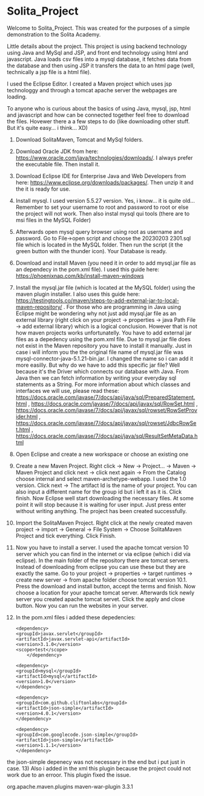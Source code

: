 # Solita_Project
 
Welcome to Solita_Project. This was created for the purposes of a simple demonstration to the Solita Academy.

Little details about the project.
This project is using backend technology using Java and MySql and JSP, and front end technology using html and javascript.
Java loads csv files into a mysql database, it fetches data from the database and then using JSP it transfers the data to an html page (well, technically a jsp file is a html file).

I used the Eclipse Editor. I created a Maven project which uses jsp technologgy and through a tomcat apache server the webpages are loading.

To anyone who is curious about the basics of using Java, mysql, jsp, html and javascript and how can be connected together feel free to download the files.
Hovewer there a a few steps to do (like downloading other stuff. But it's quite easy... i think... XD)

1) Download SolitaMaven, Tomcat and MySql folders. 
2) Download Oracle JDK from here: https://www.oracle.com/java/technologies/downloads/. I always prefer the executable file. Then install it.
3) Download Eclipse IDE for Enterprise Java and Web Developers from here: https://www.eclipse.org/downloads/packages/. Then unzip it and the it is ready for use.
4) Install mysql. I used version 5.5.27 version. Yes, i know... it is quite old... Remember to set your username to root and password to root or else the project will not work. Then  also instal mysql qui tools (there are to msi files in the MySQL Folder)
5) Afterwards open mysql query browser using root as username and password. Go to File->open script and choose the 20230203 2301.sql file which is located in the MySQL folder. Then run the script (it the green button with the thunder icon). Your Database is ready.
6) Download and install Maven (you need it in order to add mysql.jar file as an dependecy in the pom.xml file). I used this guide here: https://phoenixnap.com/kb/install-maven-windows
7) Install the mysql.jar file (which is located at the MySQL folder) using the maven plugin installer. I also uses this guide here: https://testingtools.co/maven/steps-to-add-external-jar-to-local-maven-repository/ . For those who are programming in Java using Eclipse might be wondering why not just add mysql.jar file as an external library (right click on your project -> properties -> java Path File -> add external library) which is a logical conclusion. However that is not how maven projects works unfortunatelly. You have to add external jar files as a depedency using the pom.xml file. Due to mysql.jar file does not exist in the Maven repository you have to install it manually. Just in case i will inform you the the original file name of mysql.jar file was mysql-connector-java-5.1.21-bin.jar. I changed the name so i can add it more easilly. But why do we have to add this specific jar file? Well because it's the Driver which connects our database with Java. From Java then we can fetch information by writing your everyday sql statements as a String. For more information about which classes and interfaces we will use, please read these: 
 https://docs.oracle.com/javase/7/docs/api/java/sql/PreparedStatement.html ,
 https://docs.oracle.com/javase/7/docs/api/javax/sql/RowSet.html ,
 https://docs.oracle.com/javase/7/docs/api/javax/sql/rowset/RowSetProvider.html ,
 https://docs.oracle.com/javase/7/docs/api/javax/sql/rowset/JdbcRowSet.html ,
 https://docs.oracle.com/javase/7/docs/api/java/sql/ResultSetMetaData.html 
8) Open Eclipse and create a new workspace or choose an existing one
9) Create a new Maven Project. Right click -> New -> Project... -> Maven -> Maven Project and click next -> click next again -> From the Catalog choose internal and select maven-archetype-webapp. I used the 1.0 version. Click next -> The artifact Id is the name of your project. You can also input a different name for the group id but i left it as it is. Click finish. Now Eclipse well start downloading the necessary files. At some point it will stop because it is waiting for user input. Just press enter without writing anything. The project has been created successfully.
10) Import the SolitaMaven Project. Right click at the newly created maven project -> import -> General -> File System -> Choose SolitaMaven Project and tick everything. Click Finish.
11) Now you have to install a server. I used the apache tomcat version 10 server which you can find in the internet or via eclipse (which i did via eclipse). In the main folder of the repository there are tomcat servers. Instead of downloading from eclipse you can use these but they are exactly the same. Go to your project -> properties -> target runtimes -> create new server -> from apache folder choose tomcat version 10.1. Press the download and install button, accept the terms and finish. Now choose a location for your apache tomcat server. Afterwards tick newly server you created apache tomcat servet. Click the apply and close button. Now you can run the websites in your server.
12) In the pom.xml files i added these depedencies:

   
		<dependency>
	    <groupId>javax.servlet</groupId>
	    <artifactId>javax.servlet-api</artifactId>
	    <version>3.1.0</version>
	    <scope>test</scope>
    		</dependency>
    
		<dependency>
    	<groupId>mysql</groupId>
    	<artifactId>mysql</artifactId>
    	<version>1.0</version>
    	</dependency>
    
    	<dependency>
	    <groupId>com.github.cliftonlabs</groupId>
	    <artifactId>json-simple</artifactId>
	    <version>4.0.1</version>
		</dependency>
	
		<dependency>
		<groupId>com.googlecode.json-simple</groupId>
		<artifactId>json-simple</artifactId>
		<version>1.1.1</version>
		</dependency>
 
the json-simple depenecy was not necessary in the end but i put just in case.
13) Also i added in the xml this plugin because the project could not work due to an erroor. This plugin fixed the issue.

 <pluginManagement>
	  <plugins>
		  <plugin>
		    <groupId>org.apache.maven.plugins</groupId>
		    <artifactId>maven-war-plugin</artifactId>
		    <version>3.3.1</version>
		</plugin>
	  </plugins>
</pluginManagement>
